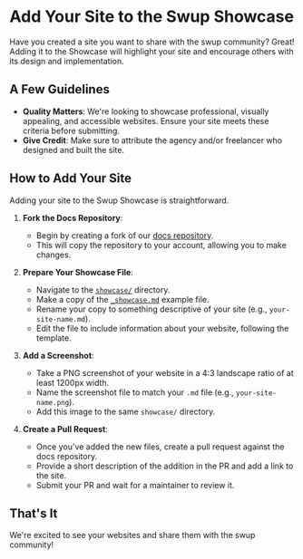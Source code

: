# Add Your Site to the Swup Showcase

Have you created a site you want to share with the swup community? Great! Adding it to the Showcase
will highlight your site and encourage others with its design and implementation.

## A Few Guidelines

- **Quality Matters**: We're looking to showcase professional, visually appealing, and accessible websites. Ensure your site meets these criteria before submitting.
- **Give Credit**: Make sure to attribute the agency and/or freelancer who designed and built the site.

## How to Add Your Site

Adding your site to the Swup Showcase is straightforward.

1. **Fork the Docs Repository**:
    - Begin by creating a fork of our [docs repository](https://github.com/swup/docs).
    - This will copy the repository to your account, allowing you to make changes.

2. **Prepare Your Showcase File**:
    - Navigate to the [`showcase/`](https://github.com/swup/docs/tree/master/src/showcase) directory.
    - Make a copy of the [`_showcase.md`](https://github.com/swup/docs/tree/master/src/showcase/_showcase.md) example file.
    - Rename your copy to something descriptive of your site (e.g., `your-site-name.md`).
    - Edit the file to include information about your website, following the template.

3. **Add a Screenshot**:
    - Take a PNG screenshot of your website in a 4:3 landscape ratio of at least 1200px width.
    - Name the screenshot file to match your `.md` file (e.g., `your-site-name.png`).
    - Add this image to the same `showcase/` directory.

4. **Create a Pull Request**:
    - Once you've added the new files, create a pull request against the docs repository.
    - Provide a short description of the addition in the PR and add a link to the site.
    - Submit your PR and wait for a maintainer to review it.

## That's It

We're excited to see your websites and share them with the swup community!
